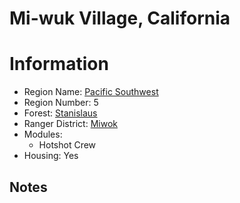
Mi-wuk Village, California
==========================
  
# Information  
* Region Name: [Pacific Southwest]()  
* Region Number: 5  
* Forest: [Stanislaus](http://www.fs.usda.gov/stanislaus/)  
* Ranger District: [Miwok]()  
* Modules:  
  - Hotshot Crew  
* Housing: Yes  
  
## Notes

